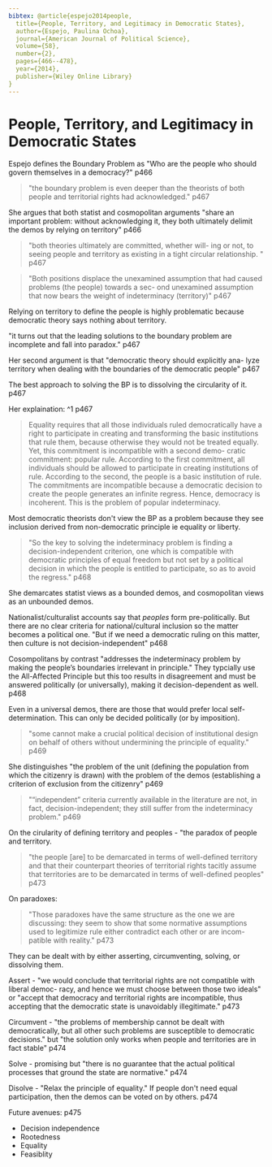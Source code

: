 ```yaml
---
bibtex: @article{espejo2014people,
  title={People, Territory, and Legitimacy in Democratic States},
  author={Espejo, Paulina Ochoa},
  journal={American Journal of Political Science},
  volume={58},
  number={2},
  pages={466--478},
  year={2014},
  publisher={Wiley Online Library}
}
---
```


# People, Territory, and Legitimacy in Democratic States

Espejo defines the Boundary Problem as "Who are the people who should govern themselves in a democracy?" p466

> "the boundary problem is even deeper than the theorists of both people and territorial rights had acknowledged." p467

She argues that both statist and cosmopolitan arguments "share an important problem: without acknowledging it, they both ultimately delimit the demos by relying on territory" p466

> "both theories ultimately are committed, whether will- ing or not, to seeing people and territory as existing in a tight circular relationship. " p467

> "Both positions displace the unexamined assumption that had caused problems (the people) towards a sec- ond unexamined assumption that now bears the weight of indeterminacy (territory)" p467

Relying on territory to define the people is highly problematic because democratic theory says nothing about territory.

"it turns out that the leading solutions to the boundary problem are incomplete and fall into paradox." p467

Her second argument is that "democratic theory should explicitly ana- lyze territory when dealing with the boundaries of the democratic people" p467

The best approach to solving the BP is to dissolving the circularity of it. p467

Her explaination: ^1 p467

>  Equality requires that all those individuals ruled democratically have a right to participate in creating and transforming the basic institutions that rule them, because otherwise they would not be treated equally. Yet, this commitment is incompatible with a second demo- cratic commitment: popular rule. According to the first commitment, all individuals should be allowed to participate in creating institutions of rule. According to the second, the people is a basic institution of rule. The commitments are incompatible because a democratic decision to create the people generates an infinite regress. Hence, democracy is incoherent. This is the problem of popular indeterminacy.

Most democratic theorists don't view the BP as a problem because they see inclusion derived from non-democratic principle ie equality or liberty.

> "So the key to solving the indeterminacy problem is finding a decision-independent criterion, one which is compatible with democratic principles of equal freedom but not set by a political decision in which the people is entitled to participate, so as to avoid the regress." p468

She demarcates statist views as a bounded demos, and cosmopolitan views as an unbounded demos.

Nationalist/culturalist accounts say that _peoples_ form pre-politically. But there are no clear criteria for national/cultural inclusion so the matter becomes a political one. "But if we need a democratic ruling on this matter, then culture is not decision-independent" p468

Cosompolitans by contrast "addresses the indeterminacy problem by making the people’s boundaries irrelevant in principle." They typcially use the All-Affected Principle but this too results in disagreement and must be answered politically (or universally), making it decision-dependent as well. p468

Even in a universal demos, there are those that would prefer local self-determination. This can only be decided politically (or by imposition).

> "some cannot make a crucial political decision of institutional design on behalf of others without undermining the principle of equality." p469

She distinguishes "the problem of the unit (defining the population from which the citizenry is drawn) with the problem of the demos (establishing a criterion of exclusion from the citizenry" p469

> "“independent” criteria currently available in the literature are not, in fact, decision-independent; they still suffer from the indeterminacy problem." p469

On the cirularity of defining territory and peoples - "the paradox of people and territory.

> "the people [are] to be demarcated in terms of well-defined territory and that their counterpart theories of territorial rights tacitly assume that territories are to be demarcated in terms of well-defined peoples" p473

On paradoxes: 

> "Those paradoxes have the same structure as the one we are discussing: they seem to show that some normative assumptions used to legitimize rule either contradict each other or are incom- patible with reality." p473

They can be dealt with by either asserting, circumventing, solving, or dissolving them.

Assert - "we would conclude that territorial rights are not compatible with liberal democ- racy, and hence we must choose between those two ideals" or "accept that democracy and territorial rights are incompatible, thus accepting that the democratic state is unavoidably illegitimate." p473

Circumvent - "the problems of membership cannot be dealt with democratically, but all other such problems are susceptible to democratic decisions." but "the solution only works when people and territories are in fact stable" p474

Solve - promising but "there is no guarantee that the actual political processes that ground the state are normative." p474

Disolve - "Relax the principle of equality."  If people don't need equal participation, then the demos can be voted on by others. p474

Future avenues: p475

 - Decision independence
 - Rootedness
 - Equality
 - Feasiblity
